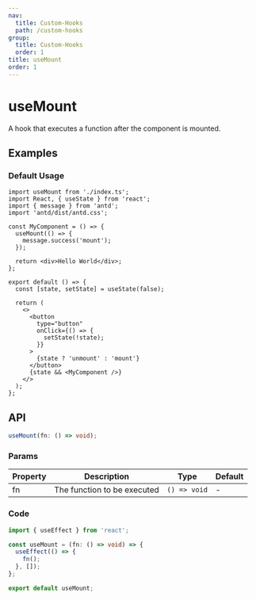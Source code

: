 ```yaml
---
nav:
  title: Custom-Hooks
  path: /custom-hooks
group:
  title: Custom-Hooks
  order: 1
title: useMount
order: 1
---
```


# useMount

A hook that executes a function after the component is mounted.

## Examples

### Default Usage

```tsx
import useMount from './index.ts';
import React, { useState } from 'react';
import { message } from 'antd';
import 'antd/dist/antd.css';

const MyComponent = () => {
  useMount(() => {
    message.success('mount');
  });

  return <div>Hello World</div>;
};

export default () => {
  const [state, setState] = useState(false);

  return (
    <>
      <button
        type="button"
        onClick={() => {
          setState(!state);
        }}
      >
        {state ? 'unmount' : 'mount'}
      </button>
      {state && <MyComponent />}
    </>
  );
};
```

## API

```typescript
useMount(fn: () => void);
```

### Params

| Property | Description                 | Type         | Default |
| -------- | --------------------------- | ------------ | ------- |
| fn       | The function to be executed | `() => void` | -       |

### Code

```ts
import { useEffect } from 'react';

const useMount = (fn: () => void) => {
  useEffect(() => {
    fn();
  }, []);
};

export default useMount;
```
